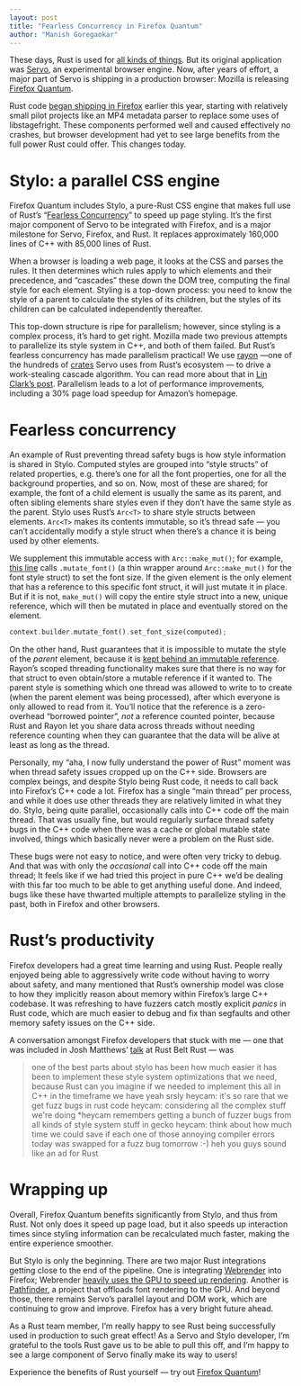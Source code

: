 ```yaml
---
layout: post
title: "Fearless Concurrency in Firefox Quantum"
author: "Manish Goregaokar"
---
```


These days, Rust is used for [all kinds of things][friends]. But its original application was
[Servo], an experimental browser engine. Now, after years of effort, a major part of Servo is
shipping in a production browser: Mozilla is releasing [Firefox Quantum][quantum].

Rust code [began shipping in Firefox][hacks-rust] earlier this year, starting with relatively small
pilot projects like an MP4 metadata parser to replace some uses of libstagefright. These components
performed well and caused effectively no crashes, but browser development had yet to see large
benefits from the full power Rust could offer. This changes today.

# Stylo: a parallel CSS engine

Firefox Quantum includes Stylo, a pure-Rust CSS engine that makes full use of Rust’s
“[Fearless Concurrency][fearless]” to speed up page styling. It’s the first major component of Servo to be
integrated with Firefox, and is a major milestone for Servo, Firefox, and Rust. It replaces
approximately 160,000 lines of C++ with 85,000 lines of Rust.

When a browser is loading a web page, it looks at the CSS and parses the rules. It then determines
which rules apply to which elements and their precedence, and “cascades” these down the DOM tree,
computing the final style for each element. Styling is a top-down process: you need to know the
style of a parent to calculate the styles of its children, but the styles of its children can be
calculated independently thereafter.

This top-down structure is ripe for parallelism; however, since styling is a complex process, it’s
hard to get right. Mozilla made two previous attempts to parallelize its style system in C++, and
both of them failed. But Rust’s fearless concurrency has made parallelism practical! We use [rayon]
—one of the hundreds of [crates] Servo uses from Rust’s ecosystem — to drive a work-stealing cascade
algorithm. You can read more about that in [Lin Clark’s post][lin-blog]. Parallelism leads to a lot
of performance improvements, including a 30% page load speedup for Amazon’s homepage.

# Fearless concurrency

An example of Rust preventing thread safety bugs is how style information is shared in Stylo.
Computed styles are grouped into “style structs” of related properties, e.g. there’s one for all the
font properties, one for all the background properties, and so on. Now, most of these are shared;
for example, the font of a child element is usually the same as its parent, and often sibling
elements share styles even if they don’t have the same style as the parent. Stylo uses Rust’s
`Arc<T>` to share style structs between elements.  `Arc<T>` makes its contents immutable, so it’s
thread safe — you can’t accidentally modify a style struct when there’s a chance it is being used by
other elements.

We supplement this immutable access with `Arc::make_mut()`;  for example, [this line][font-mutate]
calls `.mutate_font()` (a thin wrapper around `Arc::make_mut()` for the font style struct) to set
the font size. If the given element is the only element that has a reference to this specific font
struct, it will just mutate it in place. But if it is not, `make_mut()` will copy the entire style
struct into a new, unique reference, which will then be mutated in place and eventually stored on
the element.

```rust
context.builder.mutate_font().set_font_size(computed);
```

On the other hand, Rust guarantees that it is impossible to mutate the style of the *parent*
element, because it is [kept behind an immutable reference][inherited-style]. Rayon’s scoped
threading functionality makes sure that there is no way for that struct to even obtain/store a
mutable reference if it wanted to. The parent style is something which one thread was allowed to
write to to create (when the parent element was being processed), after which everyone is only
allowed to read from it. You’ll notice that the reference is a zero-overhead “borrowed pointer”,
*not* a reference counted pointer, because Rust and Rayon let you share data across threads without
needing reference counting when they can guarantee that the data will be alive at least as long as
the thread.

Personally, my “aha, I now fully understand the power of Rust” moment was when thread safety issues
cropped up on the C++ side. Browsers are complex beings, and despite Stylo being Rust code, it needs
to call back into Firefox’s C++ code a lot. Firefox has a single “main thread” per process, and
while it does use other threads they are relatively limited in what they do. Stylo, being quite
parallel, occasionally calls into C++ code off the main thread. That was usually fine, but would
regularly surface thread safety bugs in the C++ code when there was a cache or global mutable state
involved, things which basically never were a problem on the Rust side.

These bugs were not easy to notice, and were often very tricky to debug. And that was with only the
*occasional* call into C++ code off the main thread; It feels like if we had tried this project in
pure C++ we’d be dealing with this far too much to be able to get anything useful done. And indeed,
bugs like these have thwarted multiple attempts to parallelize styling in the past, both in Firefox
and other browsers.

# Rust’s productivity

Firefox developers had a great time learning and using Rust. People really enjoyed being able to
aggressively write code without having to worry about safety, and many mentioned that Rust’s
ownership model was close to how they implicitly reason about memory within Firefox’s large C++
codebase. It was refreshing to have fuzzers catch mostly explicit *panics* in Rust code, which are
much easier to debug and fix than segfaults and other memory safety issues on the C++ side.

A conversation amongst Firefox developers that stuck with me — one that was included in Josh
Matthews’ [talk][talk-rbr] at Rust Belt Rust — was


> <heycam> one of the best parts about stylo has been how much easier it has been to implement these style system optimizations that we need, because Rust
> <heycam> can you imagine if we needed to implement this all in C++ in the timeframe we have
> <heycam> yeah srsly
> <bholley> heycam: it's so rare that we get fuzz bugs in rust code
> <bholley> heycam: considering all the complex stuff we're doing
> *heycam remembers getting a bunch of fuzzer bugs from all kinds of style system stuff in gecko
> <bholley> heycam: think about how much time we could save if each one of those annoying compiler errors today was swapped for a fuzz bug tomorrow :-)
> <heycam> heh
> <njn> you guys sound like an ad for Rust


# Wrapping up

Overall, Firefox Quantum benefits significantly from Stylo, and thus from Rust. Not only does it
speed up page load, but it also speeds up interaction times since styling information can be
recalculated much faster, making the entire experience smoother.

But Stylo is only the beginning. There are two major Rust integrations  getting close to the end of
the pipeline. One is integrating [Webrender] into Firefox; Webrender
[heavily uses the GPU to speed up rendering][hacks-wr]. Another is [Pathfinder],
a project that offloads font rendering to the GPU.
And beyond those, there remains Servo’s parallel layout and DOM work, which are continuing to grow
and improve. Firefox has a very bright future ahead.

As a Rust team member, I’m really happy to see Rust being successfully used in production to such
great effect! As a Servo and Stylo developer, I’m grateful to the tools Rust gave us to be able to
pull this off, and I’m happy to see a large component of Servo finally make its way to users!

Experience the benefits of Rust yourself — try out [Firefox Quantum][quantum]!


 [quantum]: https://www.mozilla.org/en-US/firefox/quantum/
 [friends]: https://www.rust-lang.org/friends.html
 [crates]: http://crates.io/
 [blog-web]: https://blog.rust-lang.org/2017/07/05/Rust-Roadmap-Update.html#rust-should-be-well-equipped-for-writing-robust-servers
 [hacks-rust]: https://hacks.mozilla.org/2016/07/shipping-rust-in-firefox/
 [Servo]: https://servo.org/
 [fearless]: http://blog.rust-lang.org/2015/04/10/Fearless-Concurrency.html
 [Webrender]: https://github.com/servo/webrender/
 [Pathfinder]: https://github.com/pcwalton/pathfinder
 [hacks-wr]: https://hacks.mozilla.org/2017/10/the-whole-web-at-maximum-fps-how-webrender-gets-rid-of-jank/
 [rayon]: https://crates.io/crates/rayon
 [lin-blog]: https://hacks.mozilla.org/2017/08/inside-a-super-fast-css-engine-quantum-css-aka-stylo/
 [talk-rbr]: https://www.joshmatthews.net/rbr17
 [font-mutate]: https://github.com/servo/servo/blob/657b2339a1e68f3a9c4525f35db023d3f149ffac/components/style/values/computed/font.rs#L182
 [inherited-style]: https://github.com/servo/servo/blob/657b2339a1e68f3a9c4525f35db023d3f149ffac/components/style/properties/properties.mako.rs#L2623-L2627

